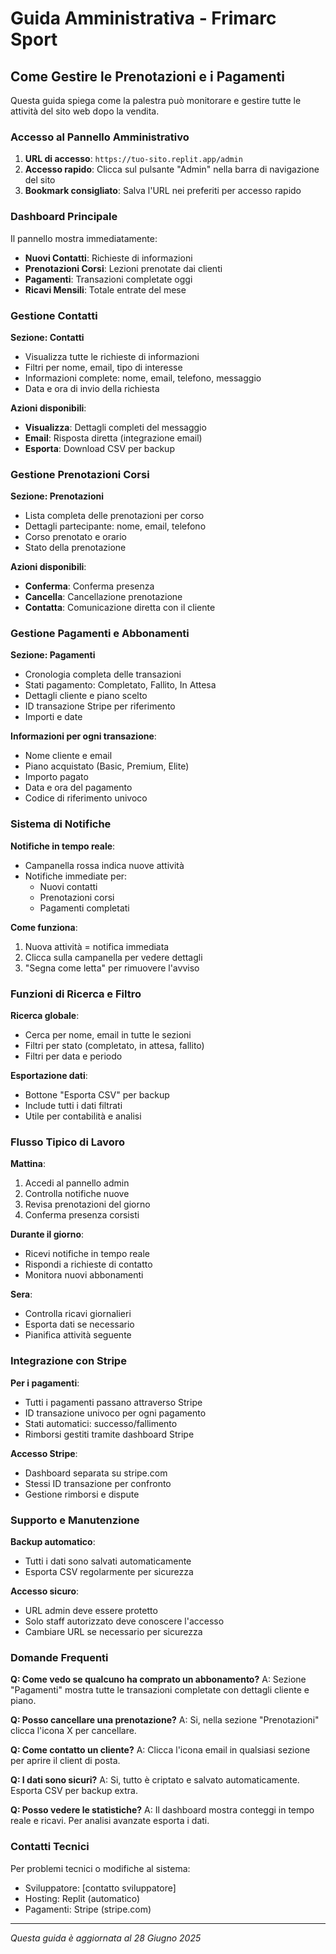 # Guida Amministrativa - Frimarc Sport

## Come Gestire le Prenotazioni e i Pagamenti

Questa guida spiega come la palestra può monitorare e gestire tutte le attività del sito web dopo la vendita.

### Accesso al Pannello Amministrativo

1. **URL di accesso**: `https://tuo-sito.replit.app/admin`
2. **Accesso rapido**: Clicca sul pulsante "Admin" nella barra di navigazione del sito
3. **Bookmark consigliato**: Salva l'URL nei preferiti per accesso rapido

### Dashboard Principale

Il pannello mostra immediatamente:
- **Nuovi Contatti**: Richieste di informazioni
- **Prenotazioni Corsi**: Lezioni prenotate dai clienti  
- **Pagamenti**: Transazioni completate oggi
- **Ricavi Mensili**: Totale entrate del mese

### Gestione Contatti

**Sezione: Contatti**
- Visualizza tutte le richieste di informazioni
- Filtri per nome, email, tipo di interesse
- Informazioni complete: nome, email, telefono, messaggio
- Data e ora di invio della richiesta

**Azioni disponibili**:
- **Visualizza**: Dettagli completi del messaggio
- **Email**: Risposta diretta (integrazione email)
- **Esporta**: Download CSV per backup

### Gestione Prenotazioni Corsi

**Sezione: Prenotazioni**
- Lista completa delle prenotazioni per corso
- Dettagli partecipante: nome, email, telefono
- Corso prenotato e orario
- Stato della prenotazione

**Azioni disponibili**:
- **Conferma**: Conferma presenza
- **Cancella**: Cancellazione prenotazione
- **Contatta**: Comunicazione diretta con il cliente

### Gestione Pagamenti e Abbonamenti

**Sezione: Pagamenti**
- Cronologia completa delle transazioni
- Stati pagamento: Completato, Fallito, In Attesa
- Dettagli cliente e piano scelto
- ID transazione Stripe per riferimento
- Importi e date

**Informazioni per ogni transazione**:
- Nome cliente e email
- Piano acquistato (Basic, Premium, Elite)
- Importo pagato
- Data e ora del pagamento
- Codice di riferimento univoco

### Sistema di Notifiche

**Notifiche in tempo reale**:
- Campanella rossa indica nuove attività
- Notifiche immediate per:
  - Nuovi contatti
  - Prenotazioni corsi
  - Pagamenti completati

**Come funziona**:
1. Nuova attività = notifica immediata
2. Clicca sulla campanella per vedere dettagli
3. "Segna come letta" per rimuovere l'avviso

### Funzioni di Ricerca e Filtro

**Ricerca globale**:
- Cerca per nome, email in tutte le sezioni
- Filtri per stato (completato, in attesa, fallito)
- Filtri per data e periodo

**Esportazione dati**:
- Bottone "Esporta CSV" per backup
- Include tutti i dati filtrati
- Utile per contabilità e analisi

### Flusso Tipico di Lavoro

**Mattina**:
1. Accedi al pannello admin
2. Controlla notifiche nuove
3. Revisa prenotazioni del giorno
4. Conferma presenza corsisti

**Durante il giorno**:
- Ricevi notifiche in tempo reale
- Rispondi a richieste di contatto
- Monitora nuovi abbonamenti

**Sera**:
- Controlla ricavi giornalieri
- Esporta dati se necessario
- Pianifica attività seguente

### Integrazione con Stripe

**Per i pagamenti**:
- Tutti i pagamenti passano attraverso Stripe
- ID transazione univoco per ogni pagamento
- Stati automatici: successo/fallimento
- Rimborsi gestiti tramite dashboard Stripe

**Accesso Stripe**:
- Dashboard separata su stripe.com
- Stessi ID transazione per confronto
- Gestione rimborsi e dispute

### Supporto e Manutenzione

**Backup automatico**:
- Tutti i dati sono salvati automaticamente
- Esporta CSV regolarmente per sicurezza

**Accesso sicuro**:
- URL admin deve essere protetto
- Solo staff autorizzato deve conoscere l'accesso
- Cambiare URL se necessario per sicurezza

### Domande Frequenti

**Q: Come vedo se qualcuno ha comprato un abbonamento?**
A: Sezione "Pagamenti" mostra tutte le transazioni completate con dettagli cliente e piano.

**Q: Posso cancellare una prenotazione?**
A: Si, nella sezione "Prenotazioni" clicca l'icona X per cancellare.

**Q: Come contatto un cliente?**
A: Clicca l'icona email in qualsiasi sezione per aprire il client di posta.

**Q: I dati sono sicuri?**
A: Si, tutto è criptato e salvato automaticamente. Esporta CSV per backup extra.

**Q: Posso vedere le statistiche?**
A: Il dashboard mostra conteggi in tempo reale e ricavi. Per analisi avanzate esporta i dati.

### Contatti Tecnici

Per problemi tecnici o modifiche al sistema:
- Sviluppatore: [contatto sviluppatore]
- Hosting: Replit (automatico)
- Pagamenti: Stripe (stripe.com)

---
*Questa guida è aggiornata al 28 Giugno 2025*